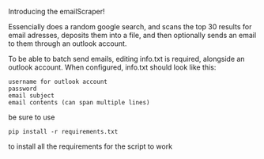 Introducing the emailScraper!

Essencially does a random google search, and scans the top 30 results for email adresses, deposits them into a file, and then optionally sends an email to them through an outlook account.

To be able to batch send emails, editing info.txt is required, alongside an outlook account. When configured, info.txt should look like this:
```
username for outlook account
password
email subject
email contents (can span multiple lines)
```

be sure to use
```
pip install -r requirements.txt
```
to install all the requirements for the script to work
